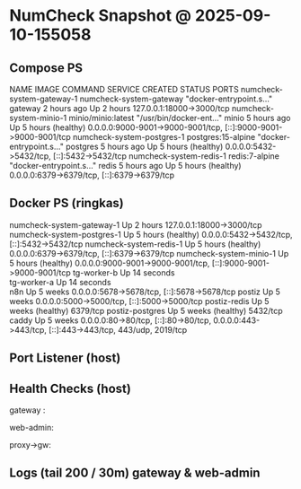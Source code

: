 # NumCheck Snapshot @ 2025-09-10-155058

## Compose PS
NAME                         IMAGE                     COMMAND                  SERVICE    CREATED       STATUS                 PORTS
numcheck-system-gateway-1    numcheck-system-gateway   "docker-entrypoint.s…"   gateway    2 hours ago   Up 2 hours             127.0.0.1:18000->3000/tcp
numcheck-system-minio-1      minio/minio:latest        "/usr/bin/docker-ent…"   minio      5 hours ago   Up 5 hours (healthy)   0.0.0.0:9000-9001->9000-9001/tcp, [::]:9000-9001->9000-9001/tcp
numcheck-system-postgres-1   postgres:15-alpine        "docker-entrypoint.s…"   postgres   5 hours ago   Up 5 hours (healthy)   0.0.0.0:5432->5432/tcp, [::]:5432->5432/tcp
numcheck-system-redis-1      redis:7-alpine            "docker-entrypoint.s…"   redis      5 hours ago   Up 5 hours (healthy)   0.0.0.0:6379->6379/tcp, [::]:6379->6379/tcp

## Docker PS (ringkas)
numcheck-system-gateway-1	Up 2 hours	127.0.0.1:18000->3000/tcp
numcheck-system-postgres-1	Up 5 hours (healthy)	0.0.0.0:5432->5432/tcp, [::]:5432->5432/tcp
numcheck-system-redis-1	Up 5 hours (healthy)	0.0.0.0:6379->6379/tcp, [::]:6379->6379/tcp
numcheck-system-minio-1	Up 5 hours (healthy)	0.0.0.0:9000-9001->9000-9001/tcp, [::]:9000-9001->9000-9001/tcp
tg-worker-b	Up 14 seconds	
tg-worker-a	Up 14 seconds	
n8n	Up 5 weeks	0.0.0.0:5678->5678/tcp, [::]:5678->5678/tcp
postiz	Up 5 weeks	0.0.0.0:5000->5000/tcp, [::]:5000->5000/tcp
postiz-redis	Up 5 weeks (healthy)	6379/tcp
postiz-postgres	Up 5 weeks (healthy)	5432/tcp
caddy	Up 5 weeks	0.0.0.0:80->80/tcp, [::]:80->80/tcp, 0.0.0.0:443->443/tcp, [::]:443->443/tcp, 443/udp, 2019/tcp

## Port Listener (host)

## Health Checks (host)
gateway  : 

web-admin: 

proxy->gw: 


## Logs (tail 200 / 30m) gateway & web-admin
